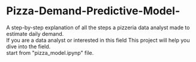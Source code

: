 # Pizza-Demand-Predictive-Model-
A step-by-step explanation of all the steps a pizzeria data analyst made to estimate daily demand.<br>
If you are a data analyst or interested in this field This project will help you dive into the field.<br>
start from "pizza_model.ipynp" file. 
